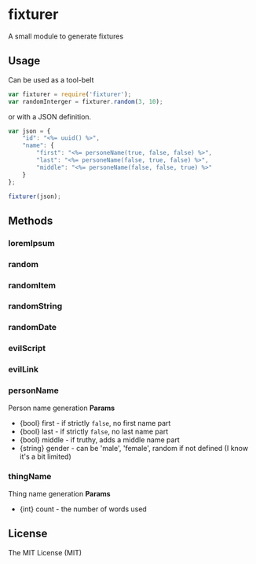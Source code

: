 fixturer
========

A small module to generate fixtures

## Usage

Can be used as a tool-belt
```js
var fixturer = require('fixturer');
var randomInterger = fixturer.random(3, 10);
```
or with a JSON definition.
```js
var json = {
    "id": "<%= uuid() %>",
    "name": {
        "first": "<%= personeName(true, false, false) %>",
        "last": "<%= personeName(false, true, false) %>",
        "middle": "<%= personeName(false, false, true) %>"
    }
};

fixturer(json);
```
## Methods

### loremIpsum

### random

### randomItem

### randomString

### randomDate

### evilScript

### evilLink

### personName
Person name generation
__Params__
 *  {bool} first      - if strictly `false`, no first name part
 *  {bool} last       - if strictly `false`, no last name part
 *  {bool} middle     - if truthy, adds a middle name part
 *  {string} gender   - can be 'male', 'female', random if not defined
                        (I know it's a bit limited)

### thingName
Thing name generation
__Params__
 *  {int} count       - the number of words used

## License
The MIT License (MIT)